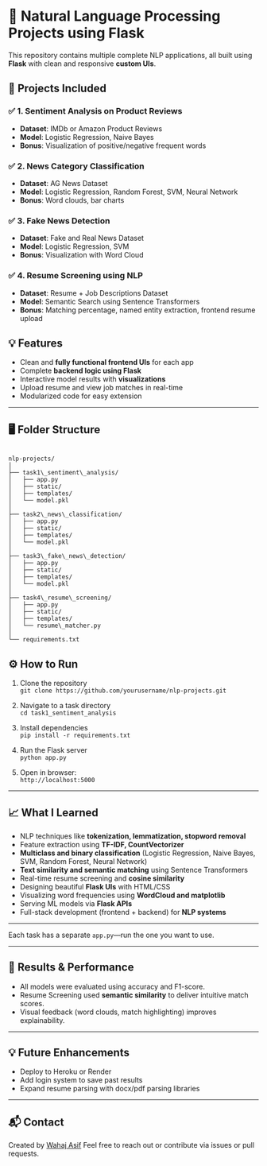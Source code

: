 # 🧠 Natural Language Processing Projects using Flask

This repository contains multiple complete NLP applications, all built using **Flask** with clean and responsive **custom UIs**.

## 🚀 Projects Included

### ✅ 1. Sentiment Analysis on Product Reviews
- **Dataset**: IMDb or Amazon Product Reviews
- **Model**: Logistic Regression, Naive Bayes
- **Bonus**: Visualization of positive/negative frequent words

### ✅ 2. News Category Classification
- **Dataset**: AG News Dataset
- **Model**: Logistic Regression, Random Forest, SVM, Neural Network
- **Bonus**: Word clouds, bar charts

### ✅ 3. Fake News Detection
- **Dataset**: Fake and Real News Dataset
- **Model**: Logistic Regression, SVM
- **Bonus**: Visualization with Word Cloud

### ✅ 4. Resume Screening using NLP
- **Dataset**: Resume + Job Descriptions Dataset
- **Model**: Semantic Search using Sentence Transformers
- **Bonus**: Matching percentage, named entity extraction, frontend resume upload


## 💡 Features

- Clean and **fully functional frontend UIs** for each app
- Complete **backend logic using Flask**
- Interactive model results with **visualizations**
- Upload resume and view job matches in real-time
- Modularized code for easy extension

---

## 🖥️ Folder Structure

```

nlp-projects/
│
├── task1\_sentiment\_analysis/
│   ├── app.py
│   ├── static/
│   ├── templates/
│   └── model.pkl
│
├── task2\_news\_classification/
│   ├── app.py
│   ├── static/
│   ├── templates/
│   └── model.pkl
│
├── task3\_fake\_news\_detection/
│   ├── app.py
│   ├── static/
│   ├── templates/
│   └── model.pkl
│
├── task4\_resume\_screening/
│   ├── app.py
│   ├── static/
│   ├── templates/
│   └── resume\_matcher.py
│
└── requirements.txt

```

## ⚙️ How to Run

1. Clone the repository  
   `git clone https://github.com/yourusername/nlp-projects.git`

2. Navigate to a task directory  
   `cd task1_sentiment_analysis`

3. Install dependencies  
   `pip install -r requirements.txt`

4. Run the Flask server  
   `python app.py`

5. Open in browser:  
   `http://localhost:5000`

---

## 📈 What I Learned

- NLP techniques like **tokenization, lemmatization, stopword removal**
- Feature extraction using **TF-IDF, CountVectorizer**
- **Multiclass and binary classification** (Logistic Regression, Naive Bayes, SVM, Random Forest, Neural Network)
- **Text similarity and semantic matching** using Sentence Transformers
- Real-time resume screening and **cosine similarity**
- Designing beautiful **Flask UIs** with HTML/CSS
- Visualizing word frequencies using **WordCloud and matplotlib**
- Serving ML models via **Flask APIs**
- Full-stack development (frontend + backend) for **NLP systems**

---

Each task has a separate `app.py`—run the one you want to use.

---

## 🎯 Results & Performance

* All models were evaluated using accuracy and F1-score.
* Resume Screening used **semantic similarity** to deliver intuitive match scores.
* Visual feedback (word clouds, match highlighting) improves explainability.

---

## 💡 Future Enhancements

* Deploy to Heroku or Render
* Add login system to save past results
* Expand resume parsing with docx/pdf parsing libraries

---

## 📬 Contact

Created by [Wahaj Asif](https://github.com/coderwahaj)
Feel free to reach out or contribute via issues or pull requests.




